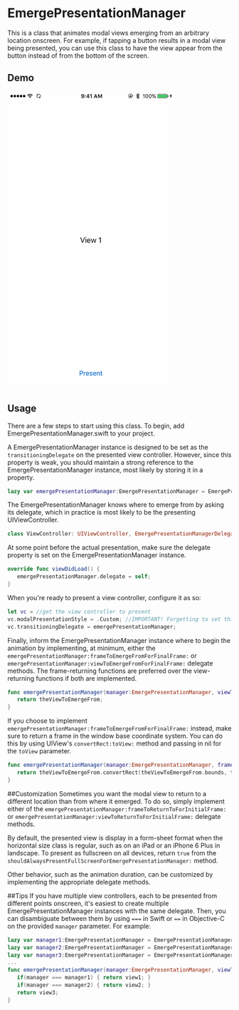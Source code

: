 # EmergePresentationManager

This is a class that animates modal views emerging from an arbitrary location onscreen. For example, if tapping a button results in a modal view being presented, you can use this class to have the view appear from the button instead of from the bottom of the screen.

## Demo

![How it looks](demo.gif)

## Usage

There are a few steps to start using this class. To begin, add EmergePresentationManager.swift to your project.
 
A EmergePresentationManager instance is designed to be set as the `transitioningDelegate` on the presented view controller. However, since this property is weak, you should maintain a strong reference to the EmergePresentationManager instance, most likely by storing it in a property.

```swift
lazy var emergePresentationManager:EmergePresentationManager = EmergePresentationManager();
```

The EmergePresentationManager knows where to emerge from by asking its delegate, which in practice is most likely to be the presenting UIViewController.

```swift
class ViewController: UIViewController, EmergePresentationManagerDelegate { ... }
```

At some point before the actual presentation, make sure the delegate property is set on the EmergePresentationManager instance.

```swift
override func viewDidLoad() {
   emergePresentationManager.delegate = self;
}
```

When you're ready to present a view controller, configure it as so:

```swift
let vc = //get the view controller to present
vc.modalPresentationStyle = .Custom; //IMPORTANT! Forgetting to set this will result in weirdness
vc.transitioningDelegate = emergePresentationManager;
```

Finally, inform the EmergePresentationManager instance where to begin the animation by implementing, at minimum, either the `emergePresentationManager:frameToEmergeFromForFinalFrame:` or `emergePresentationManager:viewToEmergeFromForFinalFrame:` delegate methods. The frame-returning functions are preferred over the view-returning functions if both are implemented.

```swift
func emergePresentationManager(manager:EmergePresentationManager, viewToEmergeFromForFinalFrame finalFrame:CGRect) -> UIView {
   return theViewToEmergeFrom;
}
```

If you choose to implement `emergePresentationManager:frameToEmergeFromForFinalFrame:` instead, make sure to return a frame in the window base coordinate system. You can do this by using UIView's `convertRect:toView:` method and passing in nil for the `toView` parameter.

```swift
func emergePresentationManager(manager:EmergePresentationManager, frameToEmergeFromForFinalFrame finalFrame:CGRect) -> CGRect {
   return theViewToEmergeFrom.convertRect(theViewToEmergeFrom.bounds, toView: nil);
}
```

##Customization
Sometimes you want the modal view to return to a different location than from where it emerged. To do so, simply implement either of the `emergePresentationManager:frameToReturnToForInitialFrame:` or `emergePresentationManager:viewToReturnToForInitialFrame:` delegate methods.

By default, the presented view is display in a form-sheet format when the horizontal size class is regular, such as on an iPad or an iPhone 6 Plus in landscape. To present as fullscreen on all devices, return `true` from the `shouldAlwaysPresentFullScreenForEmergePresentationManager:` method.

Other behavior, such as the animation duration, can be customized by implementing the appropriate delegate methods.

##Tips
If you have multiple view controllers, each to be presented from different points onscreen, it's easiest to create multiple EmergePresentationManager instances with the same delegate. Then, you can disambiguate between them by using `===` in Swift or `==` in Objective-C on the provided `manager` parameter. For example:

```swift
lazy var manager1:EmergePresentationManager = EmergePresentationManager();
lazy var manager2:EmergePresentationManager = EmergePresentationManager();
lazy var manager3:EmergePresentationManager = EmergePresentationManager();
...
func emergePresentationManager(manager:EmergePresentationManager, viewToEmergeFromForFinalFrame finalFrame:CGRect) -> UIView {
   if(manager === manager1) { return view1; }
   if(manager === manager2) { return view2; }
   return view3;
}
```